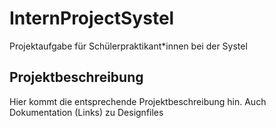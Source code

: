 # InternProjectSystel
Projektaufgabe für Schülerpraktikant*innen bei der Systel

## Projektbeschreibung
Hier kommt die entsprechende Projektbeschreibung hin. Auch Dokumentation (Links) zu Designfiles 
